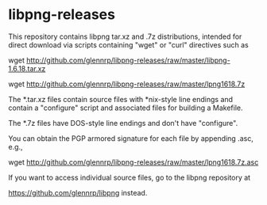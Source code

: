 # libpng-releases

This repository contains libpng tar.xz and .7z distributions, intended
for direct download via scripts containing "wget" or "curl" directives
such as

 wget http://github.com/glennrp/libpng-releases/raw/master/libpng-1.6.18.tar.xz

 wget http://github.com/glennrp/libpng-releases/raw/master/lpng1618.7z

The *.tar.xz files contain source files with *nix-style line endings and
contain a "configure" script and associated files for building a Makefile.

The *.7z files have DOS-style line endings and don't have "configure".

You can obtain the PGP armored signature for each file by appending .asc, e.g.,

 wget http://github.com/glennrp/libpng-releases/raw/master/lpng1618.7z.asc

If you want to access individual source files, go to the libpng repository at

 https://github.com/glennrp/libpng instead.

